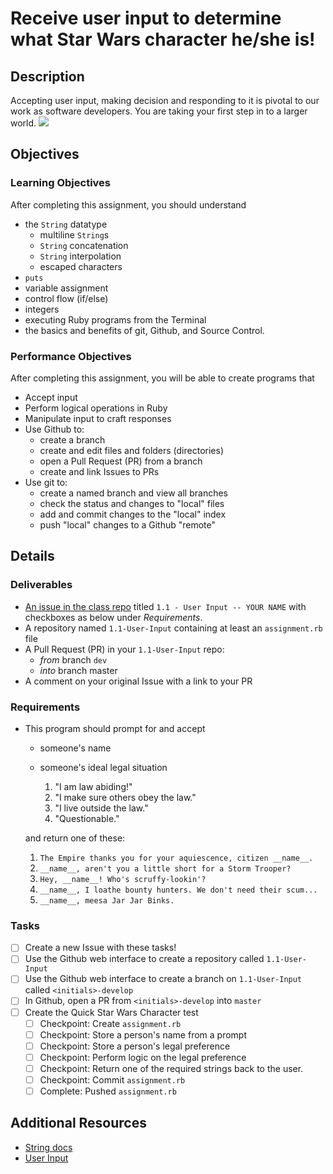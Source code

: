 # Receive user input to determine what Star Wars character he/she is!

## Description
Accepting user input, making decision and responding to it is pivotal to our work as software developers. You are taking your first step in to a larger world.
![](http://i.ytimg.com/vi/535Zy_rf4NU/maxresdefault.jpg)

## Objectives

### Learning Objectives
After completing this assignment, you should understand
* the `String` datatype
  * multiline `String`s
  * `String` concatenation
  * `String` interpolation
  * escaped characters
* `puts`
* variable assignment
* control flow (if/else)
* integers
* executing Ruby programs from the Terminal
* the basics and benefits of git, Github, and Source Control.

### Performance Objectives
After completing this assignment, you will be able to create programs that
* Accept input
* Perform logical operations in Ruby
* Manipulate input to craft responses
* Use Github to:
  * create a branch
  * create and edit files and folders (directories)
  * open a Pull Request (PR) from a branch
  * create and link Issues to PRs
* Use git to:
  * create a named branch and view all branches
  * check the status and changes to "local" files
  * add and commit changes to the "local" index
  * push "local" changes to a Github "remote"

## Details

### Deliverables
* [An issue in the class repo](https://github.com/tiy-chs-ruby/assignments-june-2015) titled `1.1 - User Input -- YOUR NAME` with checkboxes as below under _Requirements_.
* A repository named `1.1-User-Input` containing at least an `assignment.rb` file
* A Pull Request (PR) in your `1.1-User-Input` repo:
  * _from_ branch `dev`
  * _into_ branch master
* A comment on your original Issue with a link to your PR

### Requirements
* This program should prompt for and accept
  * someone's name
  * someone's ideal legal situation

    1. "I am law abiding!"
    2. "I make sure others obey the law."
    3. "I live outside the law."
    4. "Questionable."

  and return one of these:

  1. `The Empire thanks you for your aquiescence, citizen __name__.`
  2. `__name__, aren't you a little short for a Storm Trooper?`
  3. `Hey, __name__! Who's scruffy-lookin'?`
  4. `__name__, I loathe bounty hunters. We don't need their scum...`
  5. `__name__, meesa Jar Jar Binks.`

### Tasks
- [ ] Create a new Issue with these tasks!
- [ ] Use the Github web interface to create a repository called `1.1-User-Input`
- [ ] Use the Github web interface to create a branch on `1.1-User-Input` called `<initials>-develop`
- [ ] In Github, open a PR from `<initials>-develop` into `master`
- [ ] Create the Quick Star Wars Character test
  - [ ] Checkpoint: Create `assignment.rb`
  - [ ] Checkpoint: Store a person's name from a prompt
  - [ ] Checkpoint: Store a person's legal preference
  - [ ] Checkpoint: Perform logic on the legal preference
  - [ ] Checkpoint: Return one of the required strings back to the user.
  - [ ] Checkpoint: Commit `assignment.rb`
  - [ ] Complete: Pushed `assignment.rb`

## Additional Resources
* [String docs](http://ruby-doc.org/core-2.2.2/String.html)
* [User Input](http://ruby-doc.org/docs/Tutorial/part_02/user_input.html)
